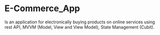 # E-Commerce_App
Is an application for electronically buying products on online services using rest API, MVVM (Model, View and View Model), State Management (Cubit).
